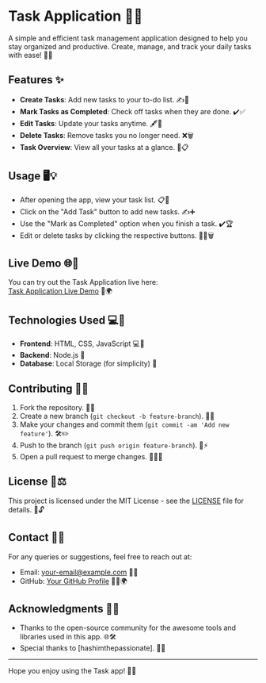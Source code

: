 # Task Application 📝✨

A simple and efficient task management application designed to help you stay organized and productive. Create, manage, and track your daily tasks with ease! 🚀📅

## Features ✨

- **Create Tasks**: Add new tasks to your to-do list. ✍️📝
- **Mark Tasks as Completed**: Check off tasks when they are done. ✔️✅
- **Edit Tasks**: Update your tasks anytime. 🖋️🔧
- **Delete Tasks**: Remove tasks you no longer need. ❌🗑️
- **Task Overview**: View all your tasks at a glance. 👀📋

## Usage 🖥️💡

- After opening the app, view your task list. 📋👀
- Click on the "Add Task" button to add new tasks. ✍️➕
- Use the "Mark as Completed" option when you finish a task. ✔️🏆
- Edit or delete tasks by clicking the respective buttons. 📝❌🗑️

## Live Demo 🌐🚀

You can try out the Task Application live here:  
[Task Application Live Demo](https://your-demo-link.com) 🌟🌍

## Technologies Used 💻🔧

- **Frontend**: HTML, CSS, JavaScript 💻🎨
- **Backend**: Node.js 🚀
- **Database**: Local Storage (for simplicity) 💾

## Contributing 🤝💡

1. Fork the repository. 🍴🔁
2. Create a new branch (`git checkout -b feature-branch`). 🌿🌱
3. Make your changes and commit them (`git commit -am 'Add new feature'`). 🛠️✏️
4. Push to the branch (`git push origin feature-branch`). 🚀⚡
5. Open a pull request to merge changes. 🔄👨‍💻

## License 📜⚖️

This project is licensed under the MIT License - see the [LICENSE](LICENSE) file for details. 📂🔓

## Contact 📧📱

For any queries or suggestions, feel free to reach out at:
- Email: your-email@example.com 📧💬
- GitHub: [Your GitHub Profile](https://github.com/RM550) 👨‍💻🌍

## Acknowledgments 🙏💖

- Thanks to the open-source community for the awesome tools and libraries used in this app. 🌐🛠️
- Special thanks to [hashimthepassionate]. 🌟🤝

---
Hope you enjoy using the Task app! 🚀🎉
